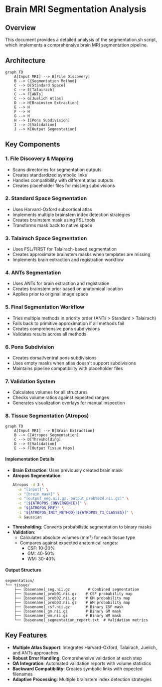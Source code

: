 # Brain MRI Segmentation Analysis

## Overview
This document provides a detailed analysis of the segmentation.sh script, which implements a comprehensive brain MRI segmentation pipeline.

## Architecture
```mermaid
graph TD
    A[Input MRI] --> B[File Discovery]
    B --> C{Segmentation Method}
    C --> D[Standard Space]
    C --> E[Talairach]
    C --> F[ANTs]
    C --> G[Juelich Atlas]
    D --> H[Brainstem Extraction]
    E --> H
    F --> H
    G --> H
    H --> I[Pons Subdivision]
    I --> J[Validation]
    J --> K[Output Segmentation]
```

## Key Components

### 1. File Discovery & Mapping
- Scans directories for segmentation outputs
- Creates standardized symbolic links
- Handles compatibility with different atlas outputs
- Creates placeholder files for missing subdivisions

### 2. Standard Space Segmentation
- Uses Harvard-Oxford subcortical atlas
- Implements multiple brainstem index detection strategies
- Creates brainstem mask using FSL tools
- Transforms mask back to native space

### 3. Talairach Space Segmentation
- Uses FSL/FIRST for Talairach-based segmentation
- Creates approximate brainstem masks when templates are missing
- Implements brain extraction and registration workflow

### 4. ANTs Segmentation
- Uses ANTs for brain extraction and registration
- Creates brainstem prior based on anatomical location
- Applies prior to original image space

### 5. Final Segmentation Workflow
- Tries multiple methods in priority order (ANTs > Standard > Talairach)
- Falls back to primitive approximation if all methods fail
- Creates comprehensive pons subdivisions
- Validates results across all methods

### 6. Pons Subdivision
- Creates dorsal/ventral pons subdivisions
- Uses empty masks when atlas doesn't support subdivisions
- Maintains pipeline compatibility with placeholder files

### 7. Validation System
- Calculates volumes for all structures
- Checks volume ratios against expected ranges
- Generates visualization overlays for manual inspection

### 8. Tissue Segmentation (Atropos)
```mermaid
graph TD
    A[Input MRI] --> B[Brain Extraction]
    B --> C[Atropos Segmentation]
    C --> D[Thresholding]
    D --> E[Validation]
    E --> F[Output Tissue Maps]
```

#### Implementation Details
- **Brain Extraction**: Uses previously created brain mask
- **Atropos Segmentation**: 
  ```bash
  Atropos -d 3 \
    -a "[input]" \
    -x "[brain_mask]" \
    -o "[output_seg.nii.gz, output_prob%02d.nii.gz]" \
    -c "[${ATROPOS_CONVERGENCE}]" \
    -m "${ATROPOS_MRF}" \
    -i "${ATROPOS_INIT_METHOD}[${ATROPOS_T1_CLASSES}]" \
    -k Gaussian
  ```
- **Thresholding**: Converts probabilistic segmentation to binary masks
- **Validation**: 
  - Calculates absolute volumes (mm³) for each tissue type
  - Compares against expected anatomical ranges:
    - CSF: 10-20%
    - GM: 40-50%
    - WM: 30-40%

#### Output Structure
```
segmentation/
└── tissue/
    ├── [basename]_seg.nii.gz        # Combined segmentation
    ├── [basename]_prob01.nii.gz    # CSF probability map
    ├── [basename]_prob02.nii.gz    # GM probability map
    ├── [basename]_prob03.nii.gz    # WM probability map
    ├── [basename]_csf.nii.gz       # Binary CSF mask
    ├── [basename]_gm.nii.gz        # Binary GM mask
    ├── [basename]_wm.nii.gz        # Binary WM mask
    └── [basename]_segmentation_report.txt  # Validation metrics
```

## Key Features
- **Multiple Atlas Support**: Integrates Harvard-Oxford, Talairach, Juelich, and ANTs approaches
- **Robust Error Handling**: Comprehensive validation at each step
- **QA Integration**: Automated validation reports with volume statistics
- **Backward Compatibility**: Creates symbolic links with expected filenames
- **Adaptive Processing**: Multiple brainstem index detection strategies